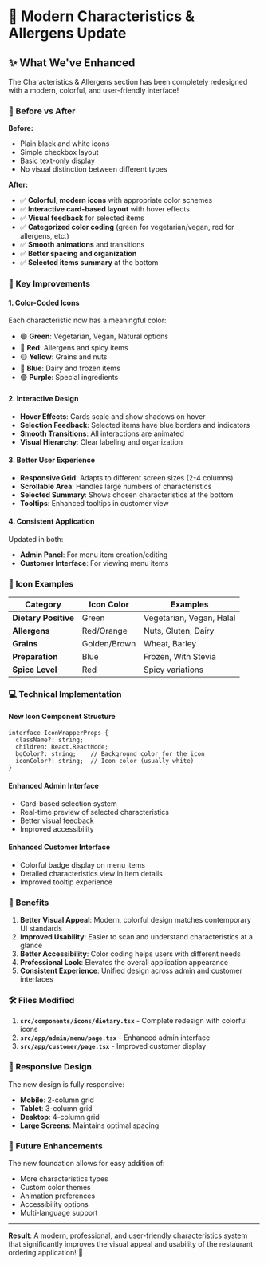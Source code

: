 # 🎨 Modern Characteristics & Allergens Update

## ✨ What We've Enhanced

The Characteristics & Allergens section has been completely redesigned with a modern, colorful, and user-friendly interface!

### 🔄 Before vs After

**Before:**
- Plain black and white icons
- Simple checkbox layout
- Basic text-only display
- No visual distinction between different types

**After:**
- ✅ **Colorful, modern icons** with appropriate color schemes
- ✅ **Interactive card-based layout** with hover effects
- ✅ **Visual feedback** for selected items
- ✅ **Categorized color coding** (green for vegetarian/vegan, red for allergens, etc.)
- ✅ **Smooth animations** and transitions
- ✅ **Better spacing and organization**
- ✅ **Selected items summary** at the bottom

### 🎯 Key Improvements

#### 1. **Color-Coded Icons**
Each characteristic now has a meaningful color:
- 🟢 **Green**: Vegetarian, Vegan, Natural options
- 🔴 **Red**: Allergens and spicy items
- 🟡 **Yellow**: Grains and nuts
- 🔵 **Blue**: Dairy and frozen items
- 🟣 **Purple**: Special ingredients

#### 2. **Interactive Design**
- **Hover Effects**: Cards scale and show shadows on hover
- **Selection Feedback**: Selected items have blue borders and indicators
- **Smooth Transitions**: All interactions are animated
- **Visual Hierarchy**: Clear labeling and organization

#### 3. **Better User Experience**
- **Responsive Grid**: Adapts to different screen sizes (2-4 columns)
- **Scrollable Area**: Handles large numbers of characteristics
- **Selected Summary**: Shows chosen characteristics at the bottom
- **Tooltips**: Enhanced tooltips in customer view

#### 4. **Consistent Application**
Updated in both:
- **Admin Panel**: For menu item creation/editing
- **Customer Interface**: For viewing menu items

### 🎨 Icon Examples

| Category | Icon Color | Examples |
|----------|------------|----------|
| **Dietary Positive** | Green | Vegetarian, Vegan, Halal |
| **Allergens** | Red/Orange | Nuts, Gluten, Dairy |
| **Grains** | Golden/Brown | Wheat, Barley |
| **Preparation** | Blue | Frozen, With Stevia |
| **Spice Level** | Red | Spicy variations |

### 💻 Technical Implementation

#### New Icon Component Structure
```tsx
interface IconWrapperProps {
  className?: string;
  children: React.ReactNode;
  bgColor?: string;    // Background color for the icon
  iconColor?: string;  // Icon color (usually white)
}
```

#### Enhanced Admin Interface
- Card-based selection system
- Real-time preview of selected characteristics
- Better visual feedback
- Improved accessibility

#### Enhanced Customer Interface
- Colorful badge display on menu items
- Detailed characteristics view in item details
- Improved tooltip experience

### 🚀 Benefits

1. **Better Visual Appeal**: Modern, colorful design matches contemporary UI standards
2. **Improved Usability**: Easier to scan and understand characteristics at a glance
3. **Better Accessibility**: Color coding helps users with different needs
4. **Professional Look**: Elevates the overall application appearance
5. **Consistent Experience**: Unified design across admin and customer interfaces

### 🛠️ Files Modified

1. **`src/components/icons/dietary.tsx`** - Complete redesign with colorful icons
2. **`src/app/admin/menu/page.tsx`** - Enhanced admin interface
3. **`src/app/customer/page.tsx`** - Improved customer display

### 📱 Responsive Design

The new design is fully responsive:
- **Mobile**: 2-column grid
- **Tablet**: 3-column grid  
- **Desktop**: 4-column grid
- **Large Screens**: Maintains optimal spacing

### 🎯 Future Enhancements

The new foundation allows for easy addition of:
- More characteristics types
- Custom color themes
- Animation preferences
- Accessibility options
- Multi-language support

---

**Result**: A modern, professional, and user-friendly characteristics system that significantly improves the visual appeal and usability of the restaurant ordering application! 🎉
